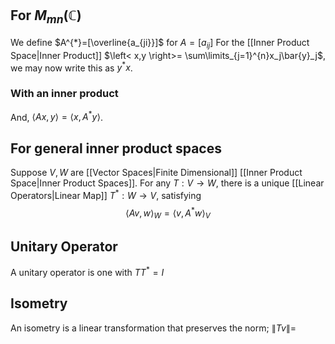 ## For $M_{mn}(\mathbb{C})$
We define $A^{*}=[\overline{a_{ji}}]$ for $A=[a_{ij}]$
For the [[Inner Product Space|Inner Product]] $\left< x,y \right>= \sum\limits_{j=1}^{n}x_j\bar{y}_j$, we may now write this as $y^{*}x$.
### With an inner product
And, $\left< Ax,y \right>=\left< x,A^{*}y \right>$.
## For general inner product spaces
Suppose $V,W$ are [[Vector Spaces|Finite Dimensional]] [[Inner Product Space|Inner Product Spaces]]. For any $T:V\to W$, there is a unique [[Linear Operators|Linear Map]] $T^{*}:W\to V$, satisfying 
$$ \left< Av,w \right> _W=\left< v,A^{*}w \right> _V $$
## Unitary Operator
A unitary operator is one with $TT^{*}=I$
## Isometry
An isometry is a linear transformation that preserves the norm; $\| Tv \|=$